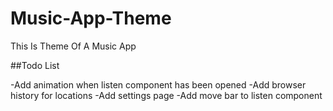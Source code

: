 # Music-App-Theme
This Is Theme Of A Music App

##Todo List 

-Add animation when listen component has been opened
-Add browser history for locations 
-Add settings page 
-Add move bar to listen component 
